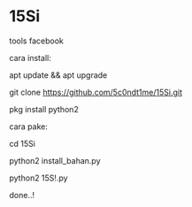 # 15Si
tools facebook

cara install:

apt update && apt upgrade

git clone https://github.com/5c0ndt1me/15Si.git

pkg install python2

cara pake:

cd 15Si

python2 install_bahan.py

python2 15S!.py

done..!
